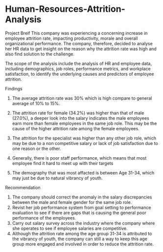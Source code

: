 # Human-Resources-Attrition-Analysis
Project Breif
This company was experiencing a concerning increase in employee attrition rate, impacting productivity, morale and overall organizational performance. The company, therefore, decided to analyse her HR data to get insight on the reason why the attrition rate was high and also find solution to the challenge.

The scope of the analysis include the analysis of HR and employee data, including demographics, job roles, performance metrics, and workplace satisfaction, to identify the underlying causes and predictors of employee attrition.

Findings
1. The average attrition rate was 30% which is high compare to general average of 10% to 15%. 
2. The attrition rate for female (34.2%) was higher than that of male (27.0%), a deeper look into the salary indicates the male employees earn more than female employees in the same job role. This may be the cause of the higher attrition rate among the female employees.

3. The attrition for the specialist was higher than any other job role, which may be due to a non competitive salary    or lack of job satisfaction due to one reason or the other.
4. Generally, there is poor staff performance, which means that most employee find it hard to meet up with their targets
5. The demography that was most affacted is between Age 31-34, which may just be due to natural vibrancy of youth.

Recommendation
1. The company should correct the anomaly in the salary discrepancies between the male and female gender for the same job role.
2. Revist her job performance system from goal setting to performance evaluation to see if there are gaps that is causing the general poor performance of the employees.
3. Carry out salary survey across the industry where the company where she operates to see if employee salaries are competitive.
4. Although the attrition rate among the age group 31-34 is attributed to the vibrancy of youth, the company can still a way to keep this age group more engaged and involved in order to reduce the attrition rate.
